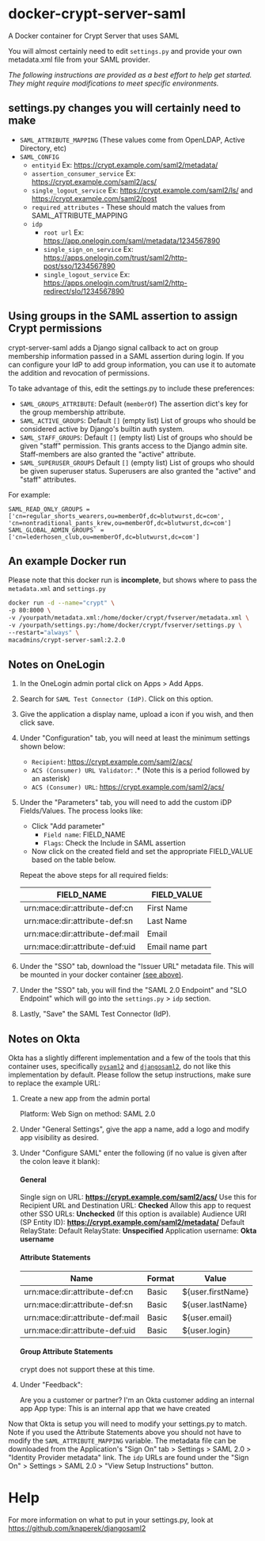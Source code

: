 # docker-crypt-server-saml
A Docker container for Crypt Server that uses SAML

You will almost certainly need to edit `settings.py` and provide your own metadata.xml file from your SAML provider.

_The following instructions are provided as a best effort to help get started. They might require modifications to meet specific environments._

## settings.py changes you will certainly need to make
- `SAML_ATTRIBUTE_MAPPING` (These values come from OpenLDAP, Active Directory, etc)
- `SAML_CONFIG`
  - `entityid` Ex: https://crypt.example.com/saml2/metadata/
  - `assertion_consumer_service` Ex: https://crypt.example.com/saml2/acs/
  - `single_logout_service` Ex: https://crypt.example.com/saml2/ls/ and https://crypt.example.com/saml2/post
  - `required_attributes` - These should match the values from SAML_ATTRIBUTE_MAPPING
  - `idp`
    - `root url` Ex: https://app.onelogin.com/saml/metadata/1234567890
    - `single_sign_on_service` Ex: https://apps.onelogin.com/trust/saml2/http-post/sso/1234567890
    - `single_logout_service` Ex: https://apps.onelogin.com/trust/saml2/http-redirect/slo/1234567890

## Using groups in the SAML assertion to assign Crypt permissions
crypt-server-saml adds a Django signal callback to act on group membership information passed in a SAML assertion during login. If you can configure your IdP to add group information, you can use it to automate the addition and revocation of permissions.

To take advantage of this, edit the settings.py to include these preferences:
- `SAML_GROUPS_ATTRIBUTE`: Default (`memberOf`) The assertion dict's key for the group membership attribute.
- `SAML_ACTIVE_GROUPS`: Default `[]` (empty list) List of groups who should be considered active by Django's builtin auth system.
- `SAML_STAFF_GROUPS`: Default `[]` (empty list) List of groups who should be given "staff" permission. This grants access to the Django admin site. Staff-members are also granted the "active" attribute.
- `SAML_SUPERUSER_GROUPS` Default `[]` (empty list) List of groups who should be given superuser status. Superusers are also granted the "active" and "staff" attributes.

For example:
```
SAML_READ_ONLY_GROUPS = ['cn=regular_shorts_wearers,ou=memberOf,dc=blutwurst,dc=com', 'cn=nontraditional_pants_krew,ou=memberOf,dc=blutwurst,dc=com']
SAML_GLOBAL_ADMIN_GROUPS` = ['cn=lederhosen_club,ou=memberOf,dc=blutwurst,dc=com']
```

## An example Docker run

Please note that this docker run is **incomplete**, but shows where to pass the `metadata.xml` and `settings.py`

```bash
docker run -d --name="crypt" \
-p 80:8000 \
-v /yourpath/metadata.xml:/home/docker/crypt/fvserver/metadata.xml \
-v /yourpath/settings.py:/home/docker/crypt/fvserver/settings.py \
--restart="always" \
macadmins/crypt-server-saml:2.2.0
```

## Notes on OneLogin
1. In the OneLogin admin portal click on Apps > Add Apps.
1. Search for `SAML Test Connector (IdP)`. Click on this option.
1. Give the application a display name, upload a icon if you wish, and then click save.
1. Under "Configuration" tab, you will need at least the minimum settings shown below:
    * `Recipient`: https://crypt.example.com/saml2/acs/
    * `ACS (Consumer) URL Validator`: .*  (Note this is a period followed by an asterisk)
    * `ACS (Consumer) URL`: https://crypt.example.com/saml2/acs/
1. Under the "Parameters" tab, you will need to add the custom iDP Fields/Values. The process looks like:
    * Click "Add parameter"
      - `Field name`: FIELD_NAME
      - `Flags`: Check the Include in SAML assertion
    * Now click on the created field and set the appropriate FIELD_VALUE based on the table below.

    Repeat the above steps for all required fields:

    | **FIELD_NAME** | **FIELD_VALUE**   |
    |-----------|--------------|
    | urn:mace:dir:attribute-def:cn   | First Name      |
    | urn:mace:dir:attribute-def:sn   | Last Name       |
    | urn:mace:dir:attribute-def:mail | Email           |
    | urn:mace:dir:attribute-def:uid  | Email name part |

1. Under the "SSO" tab, download the "Issuer URL" metadata file. This will be mounted in your docker container [(see above)](#an-example-docker-run).
1. Under the "SSO" tab, you will find the "SAML 2.0 Endpoint" and "SLO Endpoint" which will go into the `settings.py` > `idp` section.
1. Lastly, "Save" the SAML Test Connector (IdP).


## Notes on Okta
Okta has a slightly different implementation and a few of the tools that this container uses, specifically [`pysaml2`](https://github.com/rohe/pysaml2) and [`djangosaml2`](https://github.com/knaperek/djangosaml2), do not like this implementation by default. Please follow the setup instructions, make sure to replace the example URL:
1. Create a new app from the admin portal

    Platform: Web
    Sign on method: SAML 2.0

1. Under "General Settings", give the app a name, add a logo and modify app visibility as desired.
1. Under "Configure SAML" enter the following (if no value is given after the colon leave it blank):

    #### General

    Single sign on URL: **https://crypt.example.com/saml2/acs/**
    Use this for Recipient URL and Destination URL: **Checked**
    Allow this app to request other SSO URLs: **Unchecked** (If this option is available)
    Audience URI (SP Entity ID): **https://crypt.example.com/saml2/metadata/**
    Default RelayState:
    Default RelayState: **Unspecified**
    Application username: **Okta username**

    #### Attribute Statements

    | **Name** | **Format** | **Value** |
    |-----------|-----------|-----------|
    | urn:mace:dir:attribute-def:cn   | Basic | ${user.firstName} |
    | urn:mace:dir:attribute-def:sn   | Basic | ${user.lastName}  |
    | urn:mace:dir:attribute-def:mail | Basic | ${user.email}     |
    | urn:mace:dir:attribute-def:uid  | Basic | ${user.login}     |

    #### Group Attribute Statements

    crypt does not support these at this time.

1. Under "Feedback":

    Are you a customer or partner? I'm an Okta customer adding an internal app
    App type: This is an internal app that we have created

Now that Okta is setup you will need to modify your settings.py to match. Note if you used the Attribute Statements above you should not have to modify the `SAML_ATTRIBUTE_MAPPING` variable. The metadata file can be downloaded from the Application's "Sign On" tab > Settings > SAML 2.0 > "Identity Provider metadata" link. The `idp` URLs are found under the "Sign On" > Settings > SAML 2.0 > "View Setup Instructions" button.

# Help

For more information on what to put in your settings.py, look at https://github.com/knaperek/djangosaml2

